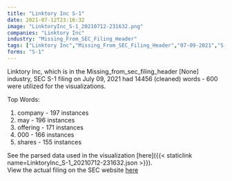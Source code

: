 ```yaml
---
title: "Linktory Inc S-1"
date: 2021-07-12T23:16:32
image: "LinktoryInc_S-1_20210712-231632.png"
companies: "Linktory Inc"
industry: "Missing_From_SEC_Filing_Header"
tags: ["Linktory Inc","Missing_From_SEC_Filing_Header","07-09-2021","S-1"]
forms: "S-1"
---
```

Linktory Inc, which is in the Missing_from_sec_filing_header [None] industry, SEC S-1 filing on July 09, 2021 had 14456 (cleaned) words - 600 were utilized for the visualizations.

Top Words:
1. company - 197 instances
2. may - 196 instances
3. offering - 171 instances
4. 000 - 166 instances
5. shares - 155 instances


See the parsed data used in the visualization [here]({{< staticlink name=LinktoryInc_S-1_20210712-231632.json >}}).  
View the actual filing on the SEC website [here](https://www.sec.gov/Archives/edgar/data/1867956/0001683168-21-002905.txt)